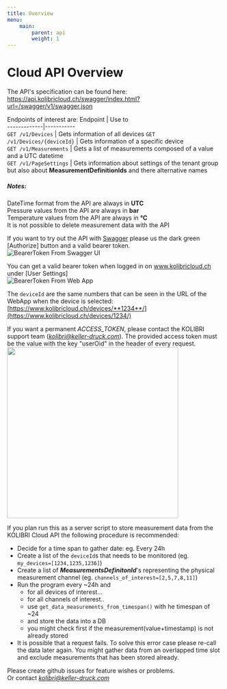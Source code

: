 ```yaml
---
title: Overview
menu:
    main:
        parent: api
        weight: 1
---
```


# Cloud API Overview

The API's specification can be found here: https://api.kolibricloud.ch/swagger/index.html?url=/swagger/v1/swagger.json

Endpoints of interest are:
 Endpoint     | Use to        
 -------------|-----------  
 ```GET /v1/Devices```      | Gets information of all devices 
 ```GET /v1/Devices/{deviceId}```     | Gets information of a specific device  
 ```GET /v1/Measurements``` | Gets a list of measurements composed of a value and a UTC datetime  
 ```GET /v1/PageSettings``` | Gets information about settings of the tenant group but also about **MeasurementDefinitionIds** and there alternative names  

##### Notes:  
DateTime format from the API are always in **UTC**  
Pressure values from the API are always in **bar**  
Temperature values from the API are always in **°C**  
It is not possible to delete measurement data with the API  

If you want to try out the API with [Swagger](https://api.kolibricloud.ch/swagger/index.html?url=/swagger/v1/swagger.json) please us the dark green [Authorize] button and a valid bearer token.  
![BearerToken From Swagger UI](../../img/BearerTokenFromSwaggerUI.png)

You can get a valid bearer token when logged in on www.kolibricloud.ch under [User Settings]  
![BearerToken From Web App](../../img/BearerTokenFromWebApp.png)

The ```deviceId``` are the same numbers that can be seen in the URL of the WebApp when the device is selected: [https://www.kolibricloud.ch/devices/**1234**/](https://www.kolibricloud.ch/devices/1234/)

If you want a permanent *ACCESS_TOKEN*, please contact the KOLIBRI support team (*kolibri@keller-druck.com*).
The provided access token must be the value with the key "userOid" in the header of every request.
<img src="https://i.imgur.com/BtOYz6h.png" width="400">

If you plan run this as a server script to store measurement data from the KOLIBRI Cloud API the following procedure is recommended:  
+ Decide for a time span to gather date: eg. Every 24h  
+ Create a list of the ```deviceId```s that needs to be monitored (eg. ```my_devices=[1234,1235,1236]```)  
+ Create a list of ***MeasurementsDefinitonId***'s representing the physical measurement channel (eg. ```channels_of_interest=[2,5,7,8,11]```)  
+ Run the program every ~24h and  
  - for all devices of interest...  
  - for all channels of interest..  
  - use ```get_data_measurements_from_timespan()``` with he timespan of ~24  
  - and store the data into a DB  
  - you might check first if the measurement(value+timestamp) is not already stored  
+ It is possible that a request fails. To solve this error case please re-call the data later again. You might gather data from an overlapped time slot and exclude measurements that has been stored already.  
 
Please create github issues for feature wishes or problems.  
Or contact *kolibri@keller-druck.com*